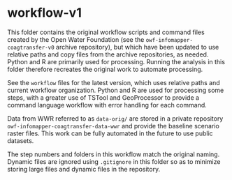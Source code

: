 # workflow-v1

This folder contains the original workflow scripts and command files created by the Open Water Foundation
(see the `owf-infomapper-coagtransfer-v0` archive repository),
but which have been updated to use relative paths and copy files from the archive repositories, as needed.
Python and R are primarily used for processing.
Running the analysis in this folder therefore recreates the original work to automate processing.

See the `workflow` files for the latest version, which uses relative paths and current workflow organization.
Python and R are used for processing some steps, with a greater use of TSTool and GeoProcessor
to provide a command language workflow with error handling for each command.

Data from WWR referred to as `data-orig/` are stored in a private repository `owf-infomapper-coagtransfer-data-wwr`
and provide the baseline scenario raster files.
This work can be fully automated in the future to use public datasets.

The step numbers and folders in this workflow match the original naming.
Dynamic files are ignored using `.gitignore` in this folder so as to minimize storing large files
and dynamic files in the repository.
